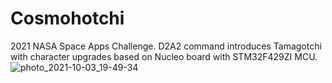 # Cosmohotchi
2021 NASA Space Apps Challenge. D2A2 command introduces Tamagotchi with character upgrades based on Nucleo board with STM32F429ZI MCU.
![photo_2021-10-03_19-49-34](https://user-images.githubusercontent.com/72169250/135763617-3562fdad-d577-4b47-8022-e470751f13bc.jpg)
